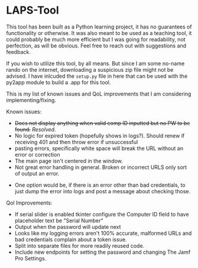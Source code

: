 # LAPS-Tool


This tool has been built as a Python learning project, it has no guarantees of functionality or otherwise. It was also meant to be used as a teaching tool, it could probably be much more efficient but I was going for readability, not perfection, as will be obvious. Feel free to reach out with suggestions and feedback.

If you wish to utilize this tool, by all means. But since I am some no-name rando on the internet, downloading a suspicious zip file might not be advised. I have inlcuded the `setup.py` file in here that can be used with the py2app module to build a .app for this tool.

This is my list of known issues and QoL improvements that I am considering implementing/fixing.

Known issues:
* ~~Does not display anything when valid comp ID inputted but no PW to be found.~~ *Resolved.*
* No logic for expired token (hopefully shows in logs?). Should renew if receiving 401 and then throw error if unsuccessful
* pasting errors, specifically white space will break the URL without an error or correction
* The main page isn't centered in the window.
* Not great error handling in general. Broken or incorrect URLS only sort of output an error.
- One option would be, if there is an error other than bad credentials, to just dump the error into logs and post a message about checking those.

Qol Improvements:
* If serial slider is enabled tkinter configure the Computer ID field to have placeholder text be "Serial Number"
* Output when the password will update next
* Looks like my logging errors aren't 100% accurate, malformed URLs and bad credentials complain about a token issue.
* Split into separate files for more readily reused code.
* Include new endpoints for setting the password and changing The Jamf Pro Settings.